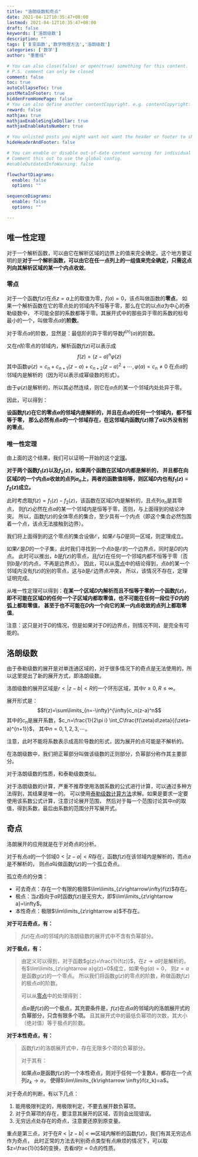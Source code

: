 ```yaml
---
title: "洛朗级数和奇点"
date: 2021-04-12T10:35:47+08:00
lastmod: 2021-04-12T10:35:47+08:00
draft: false
keywords: ['洛朗级数']
description: ""
tags: ['复变函数','数学物理方法','洛朗级数']
categories: ['数学']
author: "墨墨线"

# You can also close(false) or open(true) something for this content.
# P.S. comment can only be closed
comment: false
toc: true
autoCollapseToc: true
postMetaInFooter: true
hiddenFromHomePage: false
# You can also define another contentCopyright. e.g. contentCopyright: "This is another copyright."
reward: false
mathjax: true
mathjaxEnableSingleDollar: true
mathjaxEnableAutoNumber: true

# You unlisted posts you might want not want the header or footer to show
hideHeaderAndFooter: false

# You can enable or disable out-of-date content warning for individual post.
# Comment this out to use the global config.
#enableOutdatedInfoWarning: false

flowchartDiagrams:
  enable: false
  options: ""

sequenceDiagrams: 
  enable: false
  options: ""

---
```


## 唯一性定理
对于一个解析函数，可以由它在解析区域的边界上的值来完全确定。这个地方要证明的是<span id="唯一性定理">**对于一个解析函数，可以由它在任一点列上的一组值来完全确定，只需这点列向其解析区域的某一个内点收敛**</span>。

### 零点
对于一个函数$f(z)$在点$z=a$上的取值为零，$f(a)=0$，该点叫做函数的**零点**，
如果一个解析函数在它的零点处的邻域内不恒等于零，那么在它的以点$a$为中心的泰勒级数中，
不可能全部的系数都等于零。其展开式中的那些异于零的系数的标号最小的一个，叫做零点$a$的**阶数**。

对于零点$a$的阶数，显然是：最低阶的异于零的导数$f^{(n)}(a)$的阶数。

又在$n$阶零点的邻域内，解析函数$f(z)$可以表示成
$$f(z)=(z-a)^n\varphi(z)$$
其中函数$\varphi(z)=c_n+c_{n+1}(z-a)+c_{n+2}(z-a)^2+\cdots,\varphi(a)=c_n\not=0$
在点$a$的邻域内是解析的（因为可以表示成幂级数的形式）。

由于$\varphi(z)$是解析的，所以其必然连续，则它在$a$点的某一个邻域内处处异于零。

因此，可以得到：

**设函数$f(z)$在它的零点$a$的邻域内是解析的，并且在点a的任何一个邻域内，都不恒等于零，
那么必然有点$a$的一个邻域存在，在这邻域内函数$f(z)$除了$a$以外没有别的零点**。

### 唯一性定理
由上面的这个结果，我们可以证明一开始的这个[定理](#唯一性定理)。

**对于两个函数$f_1(z)$以及$f_2(z)$，如果两个函数在区域$D$内都是解析的，
并且都在向区域$D$的一个内点$a$收敛的点列$a_n$上，两者的函数值相等，则区域$D$内也有$f_1(z)\equiv f_2(z)$成立。**

此时考虑取$f(z)=f_1(z)-f_2(z)$，该函数在区域$D$内是解析的，且点列$a_n$是其零点，
则$f(z)$必然在点$a$的某一个邻域内是恒等于零，否则，与上面得到的结论冲突。
所以，函数$f(z)$的全体零点的集合，至少具有一个内点（即这个集合必然包围着一个点，该点无法接触到边界）。

我们将上面得到的这个零点的集合设做$\mathscr{E}$，如果$\mathscr{E}$与$D$是同一区域，则定理成立。

如果$\mathscr{E}$是$D$的一个子集，此时我们寻找到一个点$b$是$\mathscr{E}$的一个边界点，同时是$D$的内点。
此时可以推出，$b$是$f(z)$的零点，且$f(z)$在任何一个邻域内都不恒等于零（否则$b$是$\mathscr{E}$的内点，不再是边界点）。
因此，可以从[零点](#零点)中的结论得到，点$b$的某一个邻域内没有$f(z)$的别的零点，这与$b$是$\mathscr{E}$边界点冲突，
所以，该情况不存在，定理证明完成。

从唯一性定理可以得到：**在某一个区域$D$内解析而且不恒等于零的一个函数$f(z)$，
即不可能在区域$D$的任何一个子区域内都取零值，也不可能在任何一段位于$D$内的弧上都取零值，
甚至于也不可能在$D$内一个向它的某一内点收敛的点列上都取零值**。

注意：这只是对于$D$的情况，但是如果对于$D$的边界点，则情况不同，是完全有可能的。

## 洛朗级数
由于泰勒级数的展开是对单连通区域的，对于很多情况下的奇点是无法使用的，所以这里提出了新的展开方式，即洛朗级数。

洛朗级数的展开区域是$r<|z-b|<R$的一个环形区域，其中$r\ge0,R\le\infty$。

展开形式是：
$$f(z)=\sum\limits_{n=-\infty}^{\infty}c_n(z-a)^n$$
其中的$c_n$是展开系数，$c_n=\frac{1}{2\pi i} \int_C\frac{f(\zeta)d\zeta}{(\zeta-a)^{n+1}}$，
其中$n=0,1,2,3,\cdots$。

注意，此时不能将系数表示成高阶导数的形式，因为展开的点可能是不解析的。

在洛朗级数中，我们把正幂部分叫做该级数的正则部分，负幂部分称作其主要部分。

对于洛朗级数的性质，和泰勒级数类似。

对于洛朗级数的计算，严重不推荐使用洛朗系数的公式进行计算，可以通过多种方法得到，其结果是唯一的。
可以使用[泰勒级数计算方法](/post/复变函数/复变函数的泰勒级数)求解。如果是要求一定要使用该系数公式计算，注意讨论展开范围，
然后对于每一个范围讨论其中$n$的取值，得到系数，最后由系数的范围分开写展开式。

## 奇点
洛朗展开的应用就是在于对奇点的分析。

对于有点$a$的一个邻域$0<|z-a|<R$存在，函数$f(z)$在该邻域内是解析的，而点$a$是不解析的，
则点$a$叫做函数$f(z)$的一个孤立奇点。

孤立奇点的分类：
- 可去奇点：存在一个有限的极限$\lim\limits_{z\rightarrow\infty}f(z)$存在。
- 极点：当$z$趋向于$a$时函数$f(z)$是无穷大，即$\lim\limits_{z\rightarrow a}=\infty$。
- 本性奇点：极限$\lim\limits_{z\rightarrow a}$不存在。

**对于可去奇点，有：**

> $f(z)$在点$a$的邻域内的洛朗级数的展开式中不含有负幂部分。

**对于极点，有：**

>由定义可以得到，对于函数$g(z)=\frac{1}{f(z)}$，在$z\rightarrow
>a$时是解析的，有$\lim\limits_{z\rightarrow a}g(z)=0$成立，如果令$g(a)=0$，
>则$z=a$是函数$g(z)$的一个零点。
>所以我们将函数$g(z)$的零点的阶数，称做函数$f(z)$的极点$a$的阶数。
>
>可以从[零点](#零点)中的处理得到：
>
>**点$a$是$f(z)$的一个极点，其充要条件是，$f(z)$在点$a$的邻域内的洛朗展开式的负幂部分，只含有限多个项。**
>且其展开式中的最低负幂项的次数，其大小（绝对值）等于极点的阶数。

**对于本性奇点，有：**

>函数$f(z)$的洛朗展开式中，存在无限多个项的负幂部分。
>
>对于其有：
>
>**如果点$a$是函数$f(z)$的一个本性奇点，则对于任何一个复数$A$，都存在一个点列$z_k\rightarrow a$，**
>**使得$\lim\limits_{k\rightarrow \infty}f(z_k)=a$。**

对于奇点的判断，有以下几点：
1. 能用极限判定的，用极限判定，不要去展开数负幂项。
2. 对于负幂项的存在，要注意其展开的区域，否则会出现错误。
3. 无穷远点处存在的奇点，注意要还原到原变量。

重点是第三点，对于在$R<|z-b|<\infty$区域内解析的函数$f(z)$，我们有其无穷远点作为奇点，
此时正常的方法去判别奇点类型有点麻烦的情况下，可以取$z=\frac{1}{t}$的变换，去看$t$的$t=0$点的性质。
